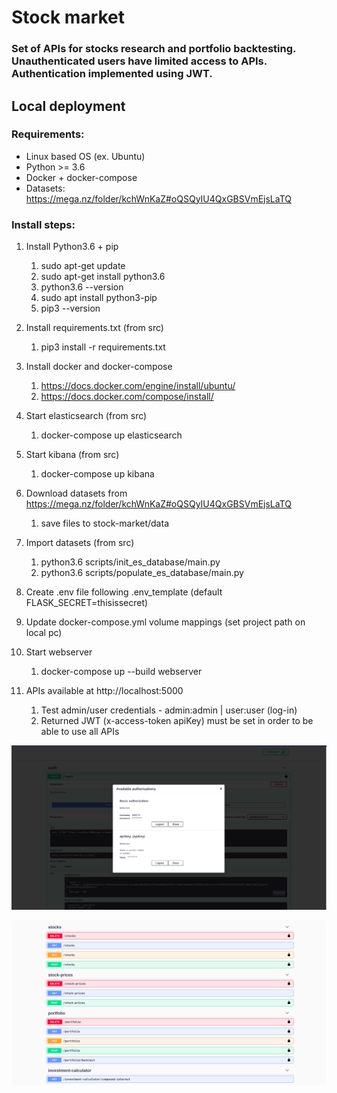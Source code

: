 # Stock market

### Set of APIs for stocks research and portfolio backtesting. Unauthenticated users have limited access to APIs. Authentication implemented using JWT.

## Local deployment

### Requirements:

* Linux based OS (ex. Ubuntu)
* Python >= 3.6
* Docker + docker-compose
* Datasets: https://mega.nz/folder/kchWnKaZ#oQSQyIU4QxGBSVmEjsLaTQ

### Install steps:

1. Install Python3.6 + pip
    1. sudo apt-get update
    2. sudo apt-get install python3.6
    3. python3.6 --version
    4. sudo apt install python3-pip
    5. pip3 --version
    

2. Install requirements.txt (from src)
    1. pip3 install -r requirements.txt


3. Install docker and docker-compose
    1. https://docs.docker.com/engine/install/ubuntu/
    2. https://docs.docker.com/compose/install/


4. Start elasticsearch (from src)
    1. docker-compose up elasticsearch


5. Start kibana (from src)
    1. docker-compose up kibana


6. Download datasets from  https://mega.nz/folder/kchWnKaZ#oQSQyIU4QxGBSVmEjsLaTQ
    1. save files to stock-market/data


7. Import datasets (from src)
    1. python3.6 scripts/init_es_database/main.py
    2. python3.6 scripts/populate_es_database/main.py
   

8. Create .env file following .env\_template (default FLASK\_SECRET=thisissecret)


9. Update docker-compose.yml volume mappings (set project path on local pc)


10. Start webserver
    1. docker-compose up --build webserver


11. APIs available at http://localhost:5000
    1. Test admin/user credentials - admin:admin | user:user (log-in)
    2. Returned JWT (x-access-token apiKey) must be set in order to be able to use all APIs


![](auth.png)
    
![](apis.png)

